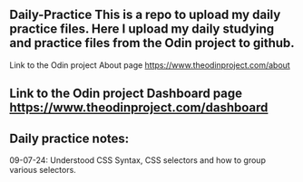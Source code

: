 Daily-Practice
This is a repo to upload my daily practice files.
Here I upload my daily studying and practice files from the Odin project to github.
-------------------------------------------------------------------------------------------------------------------------------------------
Link to the Odin project About page
https://www.theodinproject.com/about

Link to the Odin project Dashboard page
https://www.theodinproject.com/dashboard
-------------------------------------------------------------------------------------------------------------------------------------------
Daily practice notes:
--------------------------------------------------------------------------------------------------------------------------------------------
09-07-24: Understood CSS Syntax, CSS selectors and how to group various selectors.


